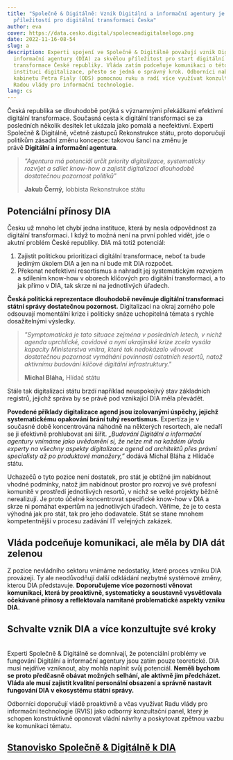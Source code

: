 ```yaml
---
title: "Společně & Digitálně: Vznik Digitální a informační agentury je velkou
  příležitostí pro digitální transformaci Česka"
author: eva
cover: https://data.cesko.digital/spolecneadigitalnelogo.png
date: 2022-11-16-08-54
slug: a
description: Experti spojení ve Společně & Digitálně považují vznik Digitální a
  informační agentury (DIA) za skvělou příležitost pro start digitální
  transformace České republiky. Vláda zatím podceňuje komunikaci o této klíčové
  instituci digitalizace, přesto se jedná o správný krok. Odborníci nabízí
  kabinetu Petra Fialy (ODS) pomocnou ruku a radí více využívat konzultace s
  Radou vlády pro informační technologie.
lang: cs
---
```

<!--StartFragment-->

Česká republika se dlouhodobě potýká s významnými překážkami efektivní digitální transformace. Současná cesta k digitální transformaci se za posledních několik desítek let ukázala jako pomalá a neefektivní. Experti Společně & Digitálně, včetně zástupců Rekonstrukce státu, proto doporučují politikům zásadní změnu koncepce: takovou šancí na změnu je právě **Digitální a informační agentura**.



<!--EndFragment-->

<!--StartFragment-->

> <!--StartFragment-->
>
> *"Agentura má potenciál určit priority digitalizace, systematicky rozvíjet a sdílet know-how a zajistit digitalizaci dlouhodobě dostatečnou pozornost politiků"*
>
> <!--StartFragment-->
>
> **Jakub Černý,** lobbista Rekonstrukce státu
>
> <!--EndFragment-->
>
>
>
> <!--EndFragment-->
>
>

## Potenciální přínosy DIA

Česku už mnoho let chybí jedna instituce, která by nesla odpovědnost za digitální transformaci. I když to možná není na první pohled vidět, jde o akutní problém České republiky. DIA má totiž potenciál:

1. Zajistit politickou prioritizaci digitální transformace, neboť ta bude jediným úkolem DIA a jen na ni bude mít DIA rozpočet.
2. Překonat neefektivní resortismus a nahradit jej systematickým rozvojem a sdílením know-how v oborech klíčových pro digitální transformaci, a to jak přímo v DIA, tak skrze ni na jednotlivých úřadech.

**Česká politická reprezentace dlouhodobě nevěnuje digitální transformaci státní správy dostatečnou pozornost.** Digitalizaci na okraj zorného pole odsouvají momentální krize i politicky snáze uchopitelná témata s rychle dosažitelnými výsledky. 

<!--EndFragment-->





> <!--StartFragment-->
>
> *"Symptomatická je tato situace zejména v posledních letech, v nichž agenda uprchlické, covidové a nyní ukrajinské krize zcela vysála kapacity Ministerstva vnitra, které tak nedokázalo věnovat dostatečnou pozornost vymáhání povinností ostatních resortů, natož aktivnímu budování klíčové digitální infrastruktury."*
>
> <!--StartFragment-->
>
> **Michal Bláha,** Hlídač státu
>
> <!--EndFragment-->
>
> <!--EndFragment-->



<!--StartFragment-->

Stále tak digitalizaci státu brzdí například neuspokojivý stav základních registrů, jejichž správa by se právě pod vznikající DIA měla převádět.

**Povedené příklady digitalizace agend jsou izolovanými úspěchy, jejichž systematickému opakování brání tuhý resortismus.** Expertíza je v současné době koncentrována náhodně na některých resortech, ale nedaří se ji efektivně prohlubovat ani šířit. *„Budování Digitální a informační agentury vnímáme jako uvědomění si, že nelze mít na každém úřadu experty na všechny aspekty digitalizace agend od architektů přes právní specialisty až po produktové manažery,”* dodává Michal Bláha z Hlídače státu.

Uchazečů o tyto pozice není dostatek, pro stát je obtížné jim nabídnout vhodné podmínky, natož jim nabídnout prostor pro rozvoj ve své profesní komunitě v prostředí jednotlivých resortů, v nichž se velké projekty běžně nerealizují. Je proto účelné koncentrovat specifické know-how v DIA a skrze ni pomáhat expertům na jednotlivých úřadech. Věříme, že je to cesta výhodná jak pro stát, tak pro jeho dodavatele. Stát se stane mnohem kompetentnější v procesu zadávání IT veřejných zakázek.

## **Vláda podceňuje komunikaci, ale měla by DIA dát zelenou**

Z pozice nevládního sektoru vnímáme nedostatky, které proces vzniku DIA provázejí. Ty ale neodůvodňují další odkládání nezbytné systémové změny, kterou DIA představuje. **Doporučujeme více pozornosti věnovat komunikaci, která by proaktivně, systematicky a soustavně vysvětlovala očekávané přínosy a reflektovala namítané problematické aspekty vzniku DIA.**

<!--EndFragment-->

<!--StartFragment-->

## <!--StartFragment-->

## **Schvalte vznik DIA a více konzultujte své kroky**

\
Experti Společně & Digitálně se domnívají, že potenciální problémy ve fungování Digitální a informační agentury jsou zatím pouze teoretické. DIA musí nejdříve vzniknout, aby mohla naplnit svůj potenciál. **Neměli bychom se proto předčasně obávat možných selhání, ale aktivně jim předcházet. Vláda ale musí zajistit kvalitní personální obsazení a správně nastavit fungování DIA v ekosystému státní správy.**

Odborníci doporučují vládě proaktivně a včas využívat Radu vlády pro informační technologie (RVIS) jako odborný konzultační panel, který je schopen konstruktivně oponovat vládní návrhy a poskytovat zpětnou vazbu ke komunikaci tématu.

<!--EndFragment-->

<!--StartFragment-->

## [Stanovisko Společně & Digitálně k DIA](https://www.rekonstrukcestatu.cz/download/neLoSQ/stanovisko-s-d-k-dia.pdf)

<!--EndFragment-->